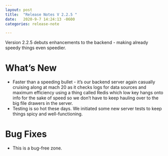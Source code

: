 ```yaml
---
layout: post
title:  "Release Notes V 2.2.5 "
date:   2020-9-7 14:24:13 -0600
categories: release-note

---
```

Version 2.2.5 debuts enhancements to the backend - making already speedy things even speedier.


# What’s New
- Faster than a speeding bullet - it’s our backend server again casually cruising along at mach 20 as it checks logs for data sources and maximum efficiency using a thing called Redis which low key hangs onto info for the sake of speed so we don’t have to keep hauling over to the big file drawers in the server. 
- Testing is so hot these days. We initiated some new server tests to keep things spicy and well-functioning.




# Bug Fixes
- This is a bug-free zone.  


 